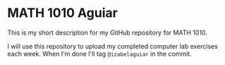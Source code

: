 # MATH 1010 Aguiar
This is my short description for my GitHub repository for MATH 1010.

I will use this repository to upload my completed computer lab exercises each week. When I'm done I'll tag `@izabelaguiar` in the commit.
